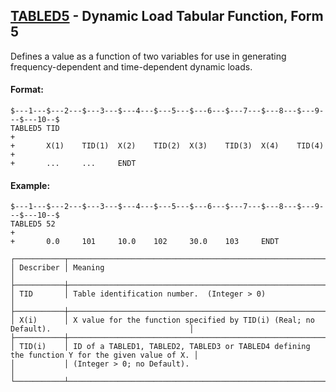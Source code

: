## [TABLED5](https://help.hexagonmi.com/bundle/MSC_Nastran_2022.4/page/Nastran_Combined_Book/qrg/bulktuv/TOC.TABLED5.xhtml) - Dynamic Load Tabular Function, Form 5

Defines a value as a function of two variables for use in generating frequency-dependent and time-dependent dynamic loads.

#### Format:

```nastran
$---1---$---2---$---3---$---4---$---5---$---6---$---7---$---8---$---9---$---10--$
TABLED5 TID                                                             +       
+       X(1)    TID(1)  X(2)    TID(2)  X(3)    TID(3)  X(4)    TID(4)  +       
+       ...     ...     ENDT                                                    
```

#### Example:

```nastran
$---1---$---2---$---3---$---4---$---5---$---6---$---7---$---8---$---9---$---10--$
TABLED5 52                                                              +       
+       0.0     101     10.0    102     30.0    103     ENDT                    
```

```text
┌───────────┬────────────────────────────────────────────────────────────────────────────────────────────────┐
│ Describer │ Meaning                                                                                        │
├───────────┼────────────────────────────────────────────────────────────────────────────────────────────────┤
│ TID       │ Table identification number.  (Integer > 0)                                                    │
├───────────┼────────────────────────────────────────────────────────────────────────────────────────────────┤
│ X(i)      │ X value for the function specified by TID(i) (Real; no Default).                               │
├───────────┼────────────────────────────────────────────────────────────────────────────────────────────────┤
│ TID(i)    │ ID of a TABLED1, TABLED2, TABLED3 or TABLED4 defining the function Y for the given value of X. │
│           │ (Integer > 0; no Default).                                                                     │
└───────────┴────────────────────────────────────────────────────────────────────────────────────────────────┘
```
